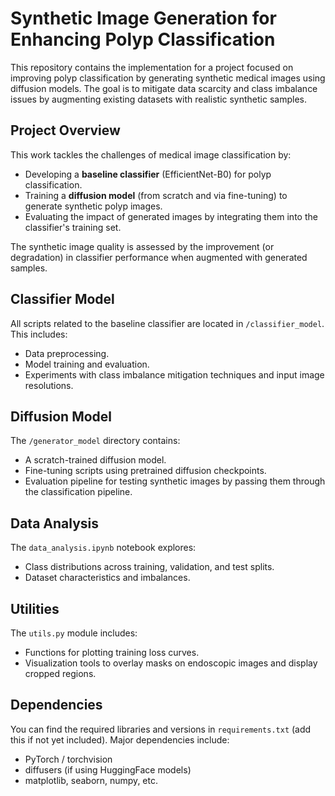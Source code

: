 # Synthetic Image Generation for Enhancing Polyp Classification

This repository contains the implementation for a project focused on improving polyp classification by generating synthetic medical images using diffusion models. The goal is to mitigate data scarcity and class imbalance issues by augmenting existing datasets with realistic synthetic samples.


## Project Overview

This work tackles the challenges of medical image classification by:
- Developing a **baseline classifier** (EfficientNet-B0) for polyp classification.
- Training a **diffusion model** (from scratch and via fine-tuning) to generate synthetic polyp images.
- Evaluating the impact of generated images by integrating them into the classifier's training set.

The synthetic image quality is assessed by the improvement (or degradation) in classifier performance when augmented with generated samples.

## Classifier Model

All scripts related to the baseline classifier are located in `/classifier_model`. This includes:
- Data preprocessing.
- Model training and evaluation.
- Experiments with class imbalance mitigation techniques and input image resolutions.

## Diffusion Model

The `/generator_model` directory contains:
- A scratch-trained diffusion model.
- Fine-tuning scripts using pretrained diffusion checkpoints.
- Evaluation pipeline for testing synthetic images by passing them through the classification pipeline.

## Data Analysis

The `data_analysis.ipynb` notebook explores:
- Class distributions across training, validation, and test splits.
- Dataset characteristics and imbalances.

## Utilities

The `utils.py` module includes:
- Functions for plotting training loss curves.
- Visualization tools to overlay masks on endoscopic images and display cropped regions.

## Dependencies

You can find the required libraries and versions in `requirements.txt` (add this if not yet included). Major dependencies include:
- PyTorch / torchvision
- diffusers (if using HuggingFace models)
- matplotlib, seaborn, numpy, etc.
